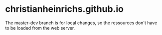 christianheinrichs.github.io
============================

The master-dev branch is for local changes, so the ressources don't have to
be loaded from the web server.
